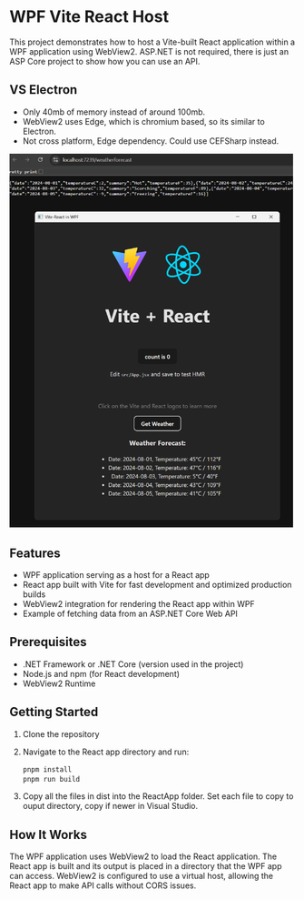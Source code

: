 # WPF Vite React Host

This project demonstrates how to host a Vite-built React application within a WPF application using WebView2. ASP.NET is not required, there is just an ASP Core project to show how you can use an API.

## VS Electron
- Only 40mb of memory instead of around 100mb.
- WebView2 uses Edge, which is chromium based, so its similar to Electron.
- Not cross platform, Edge dependency. Could use CEFSharp instead.

![Screenshot of the application](screenshot.png)

## Features

- WPF application serving as a host for a React app
- React app built with Vite for fast development and optimized production builds
- WebView2 integration for rendering the React app within WPF
- Example of fetching data from an ASP.NET Core Web API

## Prerequisites

- .NET Framework or .NET Core (version used in the project)
- Node.js and npm (for React development)
- WebView2 Runtime

## Getting Started

1. Clone the repository
2. Navigate to the React app directory and run:

    ```sh
    pnpm install
    pnpm run build
    ```

3. Copy all the files in dist into the ReactApp folder. Set each file to copy to ouput directory, copy if newer in Visual Studio.

## How It Works

The WPF application uses WebView2 to load the React application. The React app is built and its output is placed in a directory that the WPF app can access. WebView2 is configured to use a virtual host, allowing the React app to make API calls without CORS issues.
